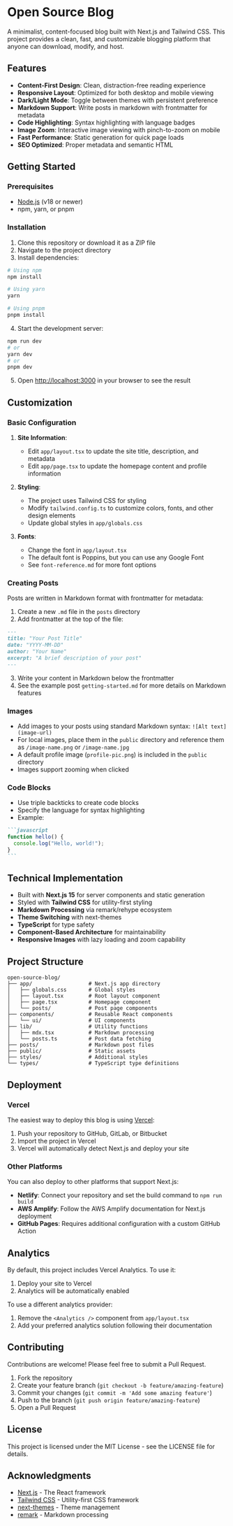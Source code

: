 # Open Source Blog

A minimalist, content-focused blog built with Next.js and Tailwind CSS. This project provides a clean, fast, and customizable blogging platform that anyone can download, modify, and host.

## Features

- **Content-First Design**: Clean, distraction-free reading experience
- **Responsive Layout**: Optimized for both desktop and mobile viewing
- **Dark/Light Mode**: Toggle between themes with persistent preference
- **Markdown Support**: Write posts in markdown with frontmatter for metadata
- **Code Highlighting**: Syntax highlighting with language badges
- **Image Zoom**: Interactive image viewing with pinch-to-zoom on mobile
- **Fast Performance**: Static generation for quick page loads
- **SEO Optimized**: Proper metadata and semantic HTML

## Getting Started

### Prerequisites

- [Node.js](https://nodejs.org/) (v18 or newer)
- npm, yarn, or pnpm

### Installation

1. Clone this repository or download it as a ZIP file
2. Navigate to the project directory
3. Install dependencies:

```bash
# Using npm
npm install

# Using yarn
yarn

# Using pnpm
pnpm install
```

4. Start the development server:

```bash
npm run dev
# or
yarn dev
# or
pnpm dev
```

5. Open [http://localhost:3000](http://localhost:3000) in your browser to see the result

## Customization

### Basic Configuration

1. **Site Information**:
   - Edit `app/layout.tsx` to update the site title, description, and metadata
   - Edit `app/page.tsx` to update the homepage content and profile information

2. **Styling**:
   - The project uses Tailwind CSS for styling
   - Modify `tailwind.config.ts` to customize colors, fonts, and other design elements
   - Update global styles in `app/globals.css`

3. **Fonts**:
   - Change the font in `app/layout.tsx`
   - The default font is Poppins, but you can use any Google Font
   - See `font-reference.md` for more font options

### Creating Posts

Posts are written in Markdown format with frontmatter for metadata:

1. Create a new `.md` file in the `posts` directory
2. Add frontmatter at the top of the file:

```markdown
---
title: "Your Post Title"
date: "YYYY-MM-DD"
author: "Your Name"
excerpt: "A brief description of your post"
---
```

3. Write your content in Markdown below the frontmatter
4. See the example post `getting-started.md` for more details on Markdown features

### Images

- Add images to your posts using standard Markdown syntax: `![Alt text](image-url)`
- For local images, place them in the `public` directory and reference them as `/image-name.png` or `/image-name.jpg`
- A default profile image (`profile-pic.png`) is included in the `public` directory
- Images support zooming when clicked

### Code Blocks

- Use triple backticks to create code blocks
- Specify the language for syntax highlighting
- Example:

````markdown
```javascript
function hello() {
  console.log("Hello, world!");
}
```
````

## Technical Implementation

- Built with **Next.js 15** for server components and static generation
- Styled with **Tailwind CSS** for utility-first styling
- **Markdown Processing** via remark/rehype ecosystem
- **Theme Switching** with next-themes
- **TypeScript** for type safety
- **Component-Based Architecture** for maintainability
- **Responsive Images** with lazy loading and zoom capability

## Project Structure

```
open-source-blog/
├── app/                  # Next.js app directory
│   ├── globals.css       # Global styles
│   ├── layout.tsx        # Root layout component
│   ├── page.tsx          # Homepage component
│   └── posts/            # Post page components
├── components/           # Reusable React components
│   └── ui/               # UI components
├── lib/                  # Utility functions
│   ├── mdx.tsx           # Markdown processing
│   └── posts.ts          # Post data fetching
├── posts/                # Markdown post files
├── public/               # Static assets
├── styles/               # Additional styles
└── types/                # TypeScript type definitions
```

## Deployment

### Vercel

The easiest way to deploy this blog is using [Vercel](https://vercel.com/):

1. Push your repository to GitHub, GitLab, or Bitbucket
2. Import the project in Vercel
3. Vercel will automatically detect Next.js and deploy your site

### Other Platforms

You can also deploy to other platforms that support Next.js:

- **Netlify**: Connect your repository and set the build command to `npm run build`
- **AWS Amplify**: Follow the AWS Amplify documentation for Next.js deployment
- **GitHub Pages**: Requires additional configuration with a custom GitHub Action

## Analytics

By default, this project includes Vercel Analytics. To use it:

1. Deploy your site to Vercel
2. Analytics will be automatically enabled

To use a different analytics provider:

1. Remove the `<Analytics />` component from `app/layout.tsx`
2. Add your preferred analytics solution following their documentation

## Contributing

Contributions are welcome! Please feel free to submit a Pull Request.

1. Fork the repository
2. Create your feature branch (`git checkout -b feature/amazing-feature`)
3. Commit your changes (`git commit -m 'Add some amazing feature'`)
4. Push to the branch (`git push origin feature/amazing-feature`)
5. Open a Pull Request

## License

This project is licensed under the MIT License - see the LICENSE file for details.

## Acknowledgments

- [Next.js](https://nextjs.org/) - The React framework
- [Tailwind CSS](https://tailwindcss.com/) - Utility-first CSS framework
- [next-themes](https://github.com/pacocoursey/next-themes) - Theme management
- [remark](https://github.com/remarkjs/remark) - Markdown processing
